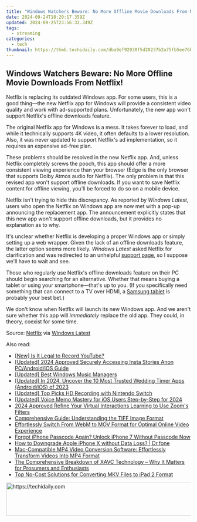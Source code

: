 ```yaml
---
title: "Windows Watchers Beware: No More Offline Movie Downloads From Netflix!"
date: 2024-09-24T18:20:17.359Z
updated: 2024-09-25T23:56:32.349Z
tags:
  - streaming
categories:
  - tech
thumbnail: https://thmb.techidaily.com/dba9ef92930f5d20237b2a75fb5ee76b8bab75f866f82161cefcc63f630df758.jpg
---
```


## Windows Watchers Beware: No More Offline Movie Downloads From Netflix!

Netflix is replacing its outdated Windows app. For some users, this is a good thing—the new Netflix app for Windows will provide a consistent video quality and work with ad-supported plans. Unfortunately, the new app won't support Netflix's offline downloads feature.

 The original Netflix app for Windows is a mess. It takes forever to load, and while it technically supports 4K video, it often defaults to a lower resolution. Also, it was never updated to support Netflix's ad implementation, so it requires an expensive ad-free plan.

 These problems should be resolved in the new Netflix app. And, unless Netflix completely screws the pooch, this app should offer a more consistent viewing experience than your browser (Edge is the only browser that supports Dolby Atmos audio for Netflix). The only problem is that this revised app won't support offline downloads. If you want to save Netflix content for offline viewing, you'll be forced to do so on a mobile device.

 Netflix isn't trying to hide this discrepancy. As reported by _Windows Latest_, users who open the Netflix on Windows app are now met with a pop-up announcing the replacement app. The announcement explicitly states that this new app won't support offline downloads, but it provides no explanation as to why.

 It's unclear whether Netflix is developing a proper Windows app or simply setting up a web wrapper. Given the lack of an offline downloads feature, the latter option seems more likely. _Windows Latest_ asked Netflix for clarification and was redirected to an unhelpful [support page](https://help.netflix.com/en/node/54816), so I suppose we'll have to wait and see.

 Those who regularly use Netflix's offline downloads feature on their PC should begin searching for an alternative. Whether that means buying a tablet or using your smartphone—that's up to you. (If you specifically need something that can connect to a TV over HDMI, a [Samsung tablet](https://shop-links.co/link/?exclusive=1&publisher_slug=itechdaily19598&url=https%3A%2F%2Fwww.samsung.com%2Fau%2Fsupport%2Fmobile-devices%2Fconnect-samsung-device-to-tv-via-hdmi%2F) is probably your best bet.)

 We don't know when Netflix will launch its new Windows app. And we aren't sure whether this app will _immediately_ replace the old app. They could, in theory, coexist for some time.

 Source: [Netflix](https://help.netflix.com/en/node/23931) via [Windows Latest](https://www.windowslatest.com/2024/05/14/netflix-teases-a-new-windows-11-app-with-ads-but-no-downloads-feature/)

<ins class="adsbygoogle"
     style="display:block"
     data-ad-format="autorelaxed"
     data-ad-client="ca-pub-7571918770474297"
     data-ad-slot="1223367746"></ins>

<ins class="adsbygoogle"
     style="display:block"
     data-ad-client="ca-pub-7571918770474297"
     data-ad-slot="8358498916"
     data-ad-format="auto"
     data-full-width-responsive="true"></ins>

<span class="atpl-alsoreadstyle">Also read:</span>
<div><ul>
<li><a href="https://facebook-video-share.techidaily.com/new-is-it-legal-to-record-youtube/"><u>[New] Is It Legal to Record YouTube?</u></a></li>
<li><a href="https://instagram-video-files.techidaily.com/updated-2024-approved-securely-accessing-insta-stories-anon-pcandroidios-guide/"><u>[Updated] 2024 Approved Securely Accessing Insta Stories Anon PC/Android/iOS Guide</u></a></li>
<li><a href="https://article-tips.techidaily.com/updated-best-windows-music-managers/"><u>[Updated] Best Windows Music Managers</u></a></li>
<li><a href="https://vp-tips.techidaily.com/updated-in-2024-uncover-the-10-most-trusted-wedding-timer-apps-androidios-of-2023/"><u>[Updated] In 2024, Uncover the 10 Most Trusted Wedding Timer Apps (Android/iOS) of 2023</u></a></li>
<li><a href="https://desktop-recording.techidaily.com/updated-top-picks-hd-recording-with-nintendo-switch/"><u>[Updated] Top Picks HD Recording with Nintendo Switch</u></a></li>
<li><a href="https://on-screen-recording.techidaily.com/updated-voice-memo-mastery-for-ios-users-step-by-step-for-2024/"><u>[Updated] Voice Memo Mastery for iOS Users Step-by-Step for 2024</u></a></li>
<li><a href="https://extra-approaches.techidaily.com/2024-approved-refine-your-virtual-interactions-learning-to-use-zooms-filters/"><u>2024 Approved Refine Your Virtual Interactions Learning to Use Zoom's Filters</u></a></li>
<li><a href="https://media-tips.techidaily.com/comprehensive-guide-understanding-the-tiff-image-format/"><u>Comprehensive Guide: Understanding the TIFF Image Format</u></a></li>
<li><a href="https://media-tips.techidaily.com/effortlessly-switch-from-webm-to-mov-format-for-optimal-online-video-experience/"><u>Effortlessly Switch From WebM to MOV Format for Optimal Online Video Experience</u></a></li>
<li><a href="https://ios-unlock.techidaily.com/forgot-iphone-passcode-again-unlock-iphone-7-without-passcode-now-by-drfone-ios/"><u>Forgot iPhone Passcode Again? Unlock iPhone 7 Without Passcode Now</u></a></li>
<li><a href="https://techidaily.com/how-to-downgrade-apple-iphone-x-without-data-loss-drfone-by-drfone-ios-system-repair-ios-system-repair/"><u>How to Downgrade Apple iPhone X without Data Loss? | Dr.fone</u></a></li>
<li><a href="https://media-tips.techidaily.com/mac-compatible-mp4-video-conversion-software-effortlessly-transform-videos-into-mp4-format/"><u>Mac-Compatible MP4 Video Conversion Software: Effortlessly Transform Videos Into MP4 Format</u></a></li>
<li><a href="https://media-tips.techidaily.com/the-comprehensive-breakdown-of-xavc-technology-why-it-matters-for-prosumers-and-enthusiasts/"><u>The Comprehensive Breakdown of XAVC Technology – Why It Matters for Prosumers and Enthusiasts</u></a></li>
<li><a href="https://media-tips.techidaily.com/top-no-cost-solutions-for-converting-mkv-files-to-ipad-2-format/"><u>Top No-Cost Solutions for Converting MKV Files to iPad 2 Format</u></a></li>
</ul></div>

<!-- affiliate ads begin -->
<a href="https://ephamedtechinc.pxf.io/c/5597632/2137206/26400" target="_top" id="2137206">
  <img src="//a.impactradius-go.com/display-ad/26400-2137206" border="0" alt="https://techidaily.com" width="728" height="90"/>
</a>
<img height="0" width="0" src="https://ephamedtechinc.pxf.io/i/5597632/2137206/26400" style="position:absolute;visibility:hidden;" border="0" />
<!-- affiliate ads end -->

